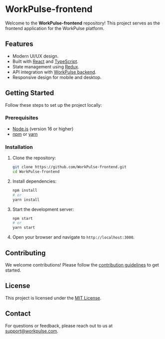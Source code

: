 # WorkPulse-frontend

Welcome to the **WorkPulse-frontend** repository! This project serves as the frontend application for the WorkPulse platform.

## Features

- Modern UI/UX design.
- Built with [React](https://reactjs.org/) and [TypeScript](https://www.typescriptlang.org/).
- State management using [Redux](https://redux.js.org/).
- API integration with [WorkPulse backend](https://github.com/WorkPulse-backend).
- Responsive design for mobile and desktop.

## Getting Started

Follow these steps to set up the project locally:

### Prerequisites

- [Node.js](https://nodejs.org/) (version 16 or higher)
- [npm](https://www.npmjs.com/) or [yarn](https://yarnpkg.com/)

### Installation

1. Clone the repository:
    ```bash
    git clone https://github.com/WorkPulse-frontend.git
    cd WorkPulse-frontend
    ```

2. Install dependencies:
    ```bash
    npm install
    # or
    yarn install
    ```

3. Start the development server:
    ```bash
    npm start
    # or
    yarn start
    ```

4. Open your browser and navigate to `http://localhost:3000`.

## Contributing

We welcome contributions! Please follow the [contribution guidelines](CONTRIBUTING.md) to get started.

## License

This project is licensed under the [MIT License](LICENSE).

## Contact

For questions or feedback, please reach out to us at [support@workpulse.com](mailto:support@workpulse.com).
